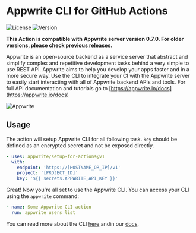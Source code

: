 # Appwrite CLI for GitHub Actions

![License](https://img.shields.io/github/license/appwrite/setup-for-actions.svg?v=1)
![Version](https://img.shields.io/badge/api%20version-0.7.0-blue.svg?v=1)

**This Action is compatible with Appwrite server version 0.7.0. For older versions, please check [previous releases](https://github.com/appwrite/setup-for-actions/releases).**

Appwrite is an open-source backend as a service server that abstract and simplify complex and repetitive development tasks behind a very simple to use REST API. Appwrite aims to help you develop your apps faster and in a more secure way.
Use the CLI to integrate your CI with the Appwrite server to easily start interacting with all of Appwrite backend APIs and tools.
For full API documentation and tutorials go to [https://appwrite.io/docs](https://appwrite.io/docs)

![Appwrite](https://appwrite.io/images/github.png)

## Usage

The action will setup Appwrite CLI for all following task. `key` should be defined as an encrypted secret and not be exposed directly.
```yml
- uses: appwrite/setup-for-actions@v1
  with:
    endpoint: 'https://[HOSTNAME_OR_IP]/v1'
    project: '[PROJECT_ID]'
    key: '${{ secrets.APPWRITE_API_KEY }}'
```

Great! Now you're all set to use the Appwrite CLI. You can access your CLI using the `appwrite` command:

```yml
- name: Some Appwrite CLI action
  run: appwrite users list
```

You can read more about the CLI [here](https://appwrite.io/docs/command-line) andin our [docs](https://appwrite.io/docs).
